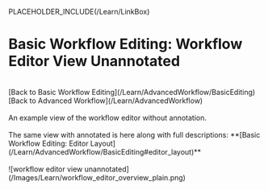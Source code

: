 PLACEHOLDER_INCLUDE(/Learn/LinkBox)

# Basic Workflow Editing: Workflow Editor View Unannotated

<br />
[Back to Basic Workflow Editing](/Learn/AdvancedWorkflow/BasicEditing)
<br />
[Back to Advanced Workflow](/Learn/AdvancedWorkflow)

<br />
<br />
An example view of the workflow editor without annotation. 
<br />
<br />
The same view with annotated is here along with full descriptions: **[Basic Workflow Editing: Editor Layout](/Learn/AdvancedWorkflow/BasicEditing#editor_layout)**
<br />
<br />
![workflow editor view unannotated](/Images/Learn/workflow_editor_overview_plain.png)
<br />
<br />
<br />
